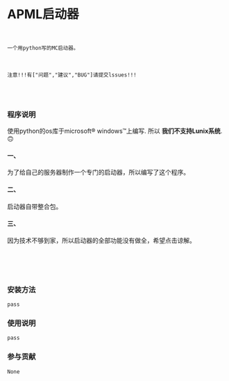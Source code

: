 # APML启动器
<br>

    一个用python写的MC启动器。
<br>

    注意!!!有["问题","建议","BUG"]请提交lssues!!!

<br><br>

### 程序说明
使用python的os库于microsoft® windows™上编写. 所以  **我们不支持Lunix系统**. 🙃
#### 一、
为了给自己的服务器制作一个专门的启动器，所以编写了这个程序。
#### 二、
启动器自带整合包。
#### 三、
因为技术不够到家，所以启动器的全部功能没有做全，希望点击谅解。
<br><br><br><br><br>
### 安装方法

    pass

### 使用说明

    pass

### 参与贡献

    None
